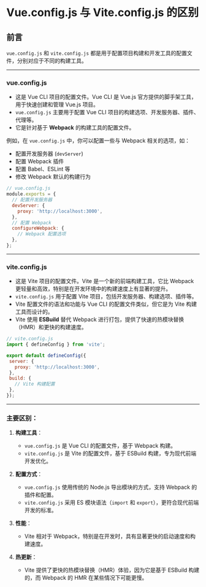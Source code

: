 # Vue.config.js 与 Vite.config.js 的区别

## 前言

`vue.config.js` 和 `vite.config.js` 都是用于配置项目构建和开发工具的配置文件，分别对应于不同的构建工具。

---

### **vue.config.js**

- 这是 Vue CLI 项目的配置文件。Vue CLI 是 Vue.js 官方提供的脚手架工具，用于快速创建和管理 Vue.js 项目。
- `vue.config.js` 主要用于配置 Vue CLI 项目的构建选项、开发服务器、插件、代理等。
- 它是针对基于 **Webpack** 的构建工具的配置文件。


例如，在 `vue.config.js` 中，你可以配置一些与 Webpack 相关的选项，如：
- 配置开发服务器 (`devServer`)
- 配置 Webpack 插件
- 配置 Babel、ESLint 等
- 修改 Webpack 默认的构建行为

```javascript
// vue.config.js
module.exports = {
  // 配置开发服务器
  devServer: {
    proxy: 'http://localhost:3000',
  },
  // 配置 Webpack
  configureWebpack: {
    // Webpack 配置选项
  },
};
```

---

### **vite.config.js**

- 这是 Vite 项目的配置文件。Vite 是一个新的前端构建工具，它比 Webpack 更轻量和高效，特别是在开发环境中的构建速度上有显著的提升。
- `vite.config.js` 用于配置 Vite 项目，包括开发服务器、构建选项、插件等。
- Vite 配置文件的语法和功能与 Vue CLI 的配置文件类似，但它是为 Vite 构建工具而设计的。
- Vite 使用 **ESBuild** 替代 Webpack 进行打包，提供了快速的热模块替换（HMR）和更快的构建速度。

```javascript
// vite.config.js
import { defineConfig } from 'vite';

export default defineConfig({
 server: {
   proxy: 'http://localhost:3000',
 },
 build: {
   // Vite 构建配置
 },
});
```

---

### 主要区别：

1. **构建工具**：
   
    - `vue.config.js` 是 Vue CLI 的配置文件，基于 Webpack 构建。
    - `vite.config.js` 是 Vite 的配置文件，基于 ESBuild 构建，专为现代前端开发优化。

2. **配置方式**：

    - `vue.config.js` 使用传统的 Node.js 导出模块的方式，支持 Webpack 的插件和配置。
    - `vite.config.js` 采用 ES 模块语法（`import` 和 `export`），更符合现代前端开发的标准。

3. **性能**：

    - Vite 相对于 Webpack，特别是在开发时，具有显著更快的启动速度和构建速度。

4. **热更新**：

    - Vite 提供了更快的热模块替换（HMR）体验，因为它是基于 ESBuild 构建的，而 Webpack 的 HMR 在某些情况下可能更慢。
